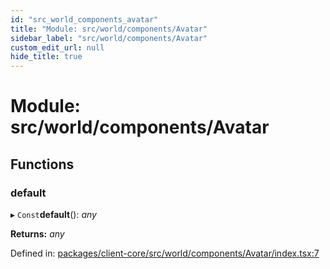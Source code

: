 ```yaml
---
id: "src_world_components_avatar"
title: "Module: src/world/components/Avatar"
sidebar_label: "src/world/components/Avatar"
custom_edit_url: null
hide_title: true
---
```


# Module: src/world/components/Avatar

## Functions

### default

▸ `Const`**default**(): *any*

**Returns:** *any*

Defined in: [packages/client-core/src/world/components/Avatar/index.tsx:7](https://github.com/xr3ngine/xr3ngine/blob/7e8e151f1/packages/client-core/src/world/components/Avatar/index.tsx#L7)

